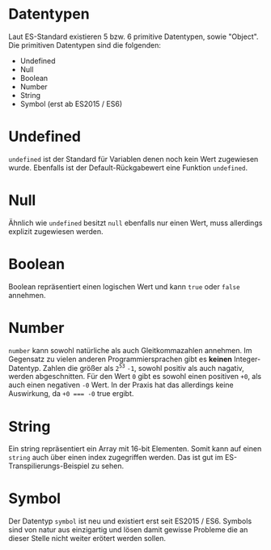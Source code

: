 # Datentypen
Laut ES-Standard existieren 5 bzw. 6 primitive Datentypen, sowie "Object". Die primitiven Datentypen sind die folgenden:
- Undefined
- Null
- Boolean
- Number
- String
- Symbol (erst ab ES2015 / ES6)

# Undefined
```undefined``` ist der Standard für Variablen denen noch kein Wert zugewiesen wurde. Ebenfalls ist der Default-Rückgabewert eine Funktion ```undefined```. 

# Null
Ähnlich wie ```undefined``` besitzt ```null``` ebenfalls nur einen Wert, muss allerdings explizit zugewiesen werden.

# Boolean
Boolean repräsentiert einen logischen Wert und kann ```true``` oder ```false``` annehmen.

# Number
```number``` kann sowohl natürliche als auch Gleitkommazahlen annehmen. Im Gegensatz zu vielen anderen Programmiersprachen gibt es **keinen** Integer-Datentyp. Zahlen die größer als ```2```<sup>```53```</sup> ```-1```, sowohl positiv als auch nagativ, werden abgeschnitten. Für den Wert ```0``` gibt es sowohl einen positiven ```+0```, als auch einen negativen ```-0``` Wert. In der Praxis hat das allerdings keine Auswirkung, da ```+0 === -0``` true ergibt. 

# String
Ein string repräsentiert ein Array mit 16-bit Elementen. Somit kann auf einen ```string``` auch über einen index zugegriffen werden. Das ist gut im ES-Transpilierungs-Beispiel zu sehen.

# Symbol
Der Datentyp ```symbol``` ist neu und existiert erst seit ES2015 / ES6. Symbols sind von natur aus einzigartig und lösen damit gewisse Probleme die an dieser Stelle nicht weiter erötert werden sollen.